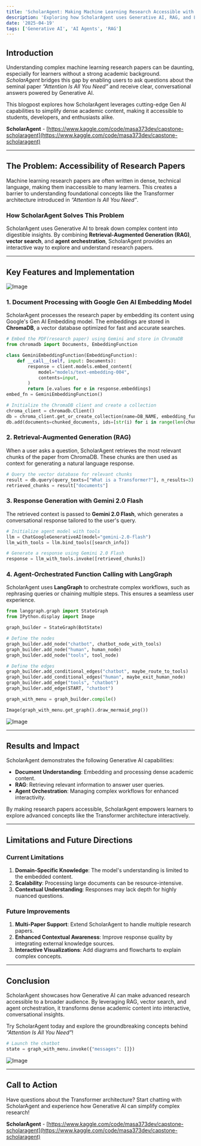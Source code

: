 ```yaml
---
title: 'ScholarAgent: Making Machine Learning Research Accessible with Generative AI'
description: 'Exploring how ScholarAgent uses Generative AI, RAG, and LangGraph to make complex machine learning research papers more accessible and interactive for learners.'
date: '2025-04-19'
tags: ['Generative AI', 'AI Agents', 'RAG']
---
```


## Introduction

Understanding complex machine learning research papers can be daunting, especially for learners without a strong academic background. _ScholarAgent_ bridges this gap by enabling users to ask questions about the seminal paper _“Attention Is All You Need”_ and receive clear, conversational answers powered by Generative AI.

This blogpost explores how ScholarAgent leverages cutting-edge Gen AI capabilities to simplify dense academic content, making it accessible to students, developers, and enthusiasts alike.

**ScholarAgent** - [https://www.kaggle.com/code/masa373dev/capstone-scholaragent](https://www.kaggle.com/code/masa373dev/capstone-scholaragent)

---

## The Problem: Accessibility of Research Papers

Machine learning research papers are often written in dense, technical language, making them inaccessible to many learners. This creates a barrier to understanding foundational concepts like the Transformer architecture introduced in _“Attention Is All You Need”_.

### How ScholarAgent Solves This Problem

ScholarAgent uses Generative AI to break down complex content into digestible insights. By combining **Retrieval-Augmented Generation (RAG)**, **vector search**, and **agent orchestration**, ScholarAgent provides an interactive way to explore and understand research papers.

---

## Key Features and Implementation

![Image](/images/blog/gen-ai-intensive-capstone-1.png)

### 1. Document Processing with Google Gen AI Embedding Model

ScholarAgent processes the research paper by embedding its content using Google's Gen AI Embedding model. The embeddings are stored in **ChromaDB**, a vector database optimized for fast and accurate searches.

```python
# Embed the PDF(research paper) using Gemini and store in ChromaDB
from chromadb import Documents, EmbeddingFunction

class GeminiEmbeddingFunction(EmbeddingFunction):
    def __call__(self, input: Documents):
        response = client.models.embed_content(
            model="models/text-embedding-004",
            contents=input,
        )
        return [e.values for e in response.embeddings]
embed_fn = GeminiEmbeddingFunction()

# Initialize the ChromaDB client and create a collection
chroma_client = chromadb.Client()
db = chroma_client.get_or_create_collection(name=DB_NAME, embedding_function=embed_fn)
db.add(documents=chunked_documents, ids=[str(i) for i in range(len(chunked_documents))])
```

### 2. Retrieval-Augmented Generation (RAG)

When a user asks a question, ScholarAgent retrieves the most relevant chunks of the paper from ChromaDB. These chunks are then used as context for generating a natural language response.

```python
# Query the vector database for relevant chunks
result = db.query(query_texts=["What is a Transformer?"], n_results=3)
retrieved_chunks = result["documents"]
```

### 3. Response Generation with Gemini 2.0 Flash

The retrieved context is passed to **Gemini 2.0 Flash**, which generates a conversational response tailored to the user's query.

```python
# Initialize agent model with tools
llm = ChatGoogleGenerativeAI(model="gemini-2.0-flash")
llm_with_tools = llm.bind_tools([search_info])

# Generate a response using Gemini 2.0 Flash
response = llm_with_tools.invoke([retrieved_chunks])
```

### 4. Agent-Orchestrated Function Calling with LangGraph

ScholarAgent uses **LangGraph** to orchestrate complex workflows, such as rephrasing queries or chaining multiple steps. This ensures a seamless user experience.

```python
from langgraph.graph import StateGraph
from IPython.display import Image

graph_builder = StateGraph(BotState)

# Define the nodes
graph_builder.add_node("chatbot", chatbot_node_with_tools)
graph_builder.add_node("human", human_node)
graph_builder.add_node("tools", tool_node)

# Define the edges
graph_builder.add_conditional_edges("chatbot", maybe_route_to_tools)
graph_builder.add_conditional_edges("human", maybe_exit_human_node)
graph_builder.add_edge("tools", "chatbot")
graph_builder.add_edge(START, "chatbot")

graph_with_menu = graph_builder.compile()

Image(graph_with_menu.get_graph().draw_mermaid_png())
```

![Image](/images/blog/gen-ai-intensive-capstone-3.png)

---

## Results and Impact

ScholarAgent demonstrates the following Generative AI capabilities:

- **Document Understanding**: Embedding and processing dense academic content.
- **RAG**: Retrieving relevant information to answer user queries.
- **Agent Orchestration**: Managing complex workflows for enhanced interactivity.

By making research papers accessible, ScholarAgent empowers learners to explore advanced concepts like the Transformer architecture interactively.

---

## Limitations and Future Directions

### Current Limitations

1. **Domain-Specific Knowledge**: The model's understanding is limited to the embedded content.
2. **Scalability**: Processing large documents can be resource-intensive.
3. **Contextual Understanding**: Responses may lack depth for highly nuanced questions.

### Future Improvements

1. **Multi-Paper Support**: Extend ScholarAgent to handle multiple research papers.
2. **Enhanced Contextual Awareness**: Improve response quality by integrating external knowledge sources.
3. **Interactive Visualizations**: Add diagrams and flowcharts to explain complex concepts.

---

## Conclusion

ScholarAgent showcases how Generative AI can make advanced research accessible to a broader audience. By leveraging RAG, vector search, and agent orchestration, it transforms dense academic content into interactive, conversational insights.

Try ScholarAgent today and explore the groundbreaking concepts behind _“Attention Is All You Need”_!

```python
# Launch the chatbot
state = graph_with_menu.invoke({"messages": []})
```

![Image](/images/blog/gen-ai-intensive-capstone-2.png)

---

## Call to Action

Have questions about the Transformer architecture? Start chatting with ScholarAgent and experience how Generative AI can simplify complex research!

**ScholarAgent** - [https://www.kaggle.com/code/masa373dev/capstone-scholaragent](https://www.kaggle.com/code/masa373dev/capstone-scholaragent)
